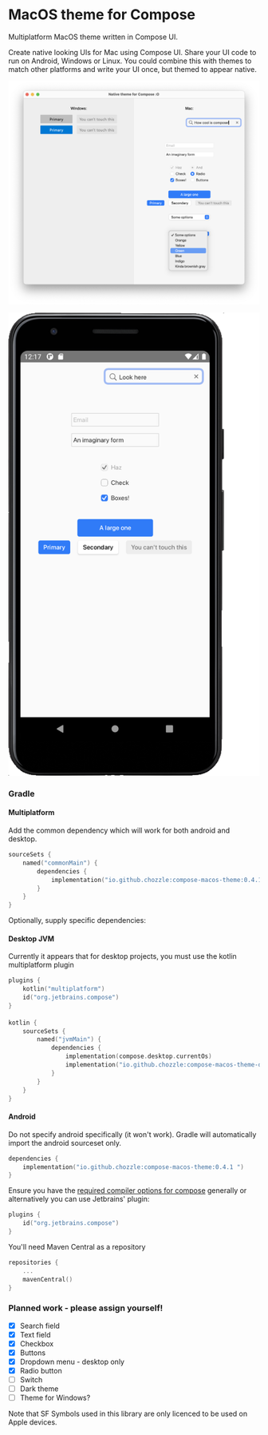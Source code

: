 # MacOS theme for Compose
Multiplatform MacOS theme written in Compose UI.

Create native looking UIs for Mac using Compose UI. Share your UI code to run on Android, Windows or Linux. 
You could combine this with themes to match other platforms and write your UI once, but themed to appear native.

![Desktop Example](screenshots/desktop.png)

![Android Example](screenshots/android.png)

### Gradle
#### Multiplatform
Add the common dependency which will work for both android and desktop.
```kotlin
sourceSets {
    named("commonMain") {
        dependencies {
            implementation("io.github.chozzle:compose-macos-theme:0.4.1")
        }
    }
}
```

Optionally, supply specific dependencies:

#### Desktop JVM
Currently it appears that for desktop projects, you must use the kotlin multiplatform plugin
```kotlin 
plugins {
    kotlin("multiplatform")
    id("org.jetbrains.compose")
}

kotlin {
    sourceSets {
        named("jvmMain") {
            dependencies {
                implementation(compose.desktop.currentOs)
                implementation("io.github.chozzle:compose-macos-theme-desktop:0.4.1")
            }
        }
    }
}
```

#### Android
Do not specify android specifically (it won't work). Gradle will automatically import the android sourceset only.
```kotlin 
dependencies {
    implementation("io.github.chozzle:compose-macos-theme:0.4.1 ")
}
```

Ensure you have the [required compiler options for compose](https://developer.android.com/jetpack/compose/setup#configure_gradle) generally 
or alternatively you can use Jetbrains' plugin:
```kotlin
plugins {
    id("org.jetbrains.compose")
}
```

You'll need Maven Central as a repository

```kotlin
repositories {
    ...
    mavenCentral()
}
```

### Planned work - please assign yourself!
- [x] Search field
- [x] Text field
- [x] Checkbox
- [x] Buttons
- [x] Dropdown menu - desktop only
- [x] Radio button
- [ ] Switch
- [ ] Dark theme
- [ ] Theme for Windows?

Note that SF Symbols used in this library are only licenced to be used on Apple devices.
